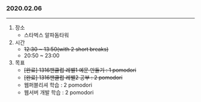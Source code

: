 ### 2020.02.06
---

1. 장소
    - 스타벅스 알파돔타워
2. 시간
    - ~~12:30 ~ 13:50(with 2 short breaks)~~
    - 20:50 ~ 23:00
3. 목표
    - ~~[완료] 1316팬클럽 레밸1 예문 만들기 : 1 pomodori~~
    - ~~[완료] 1316팬클럽 레밸2 공부 : 2 pomodori~~
    - 웹퍼블리셔 학습 : 2 pomodori
    - 웹서버 개발 학습 : 2 pomodori